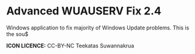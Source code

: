Advanced WUAUSERV Fix 2.4
=========================

Windows application to fix majority of Windows Update problems. This is the sou$

**ICON LICENCE:** CC-BY-NC Teekatas Suwannakrua
